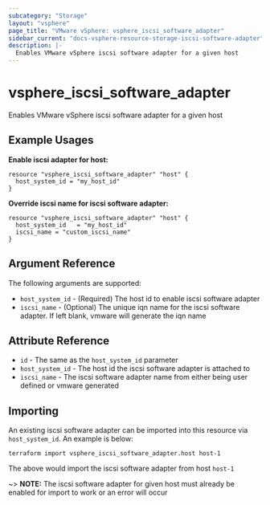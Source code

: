```yaml
---
subcategory: "Storage"
layout: "vsphere"
page_title: "VMware vSphere: vsphere_iscsi_software_adapter"
sidebar_current: "docs-vsphere-resource-storage-iscsi-software-adapter"
description: |-
  Enables VMware vSphere iscsi software adapter for a given host
---
```


# vsphere_iscsi_software_adapter

Enables VMware vSphere iscsi software adapter for a given host

## Example Usages

**Enable iscsi adapter for host:**

```hcl
resource "vsphere_iscsi_software_adapter" "host" {
  host_system_id = "my_host_id"
}
```

**Override iscsi name for iscsi software adapter:**

```hcl
resource "vsphere_iscsi_software_adapter" "host" {
  host_system_id   = "my_host_id"
  iscsi_name = "custom_iscsi_name"
}
```

## Argument Reference

The following arguments are supported:

* `host_system_id` - (Required) The host id to enable iscsi software adapter
* `iscsi_name` - (Optional) The unique iqn name for the iscsi software adapter.  If left blank, vmware will generate the iqn name


## Attribute Reference

* `id` - The same as the `host_system_id` parameter
* `host_system_id` - The host id the iscsi software adapter is attached to
* `iscsi_name` - The iscsi software adapter name from either being user defined or vmware generated

## Importing

An existing iscsi software adapter can be imported into this resource
via `host_system_id`.  An example is below:

```
terraform import vsphere_iscsi_software_adapter.host host-1
```

The above would import the iscsi software adapter from host `host-1`

~> **NOTE:** The iscsi software adapter for given host must already be enabled for import to work or an error will occur
